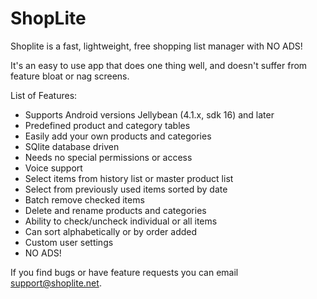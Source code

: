 # ShopLite

Shoplite is a fast, lightweight, free shopping list manager with NO ADS!

It's an easy to use app that does one thing well, and doesn't suffer from feature bloat or nag screens.

List of Features:

* Supports Android versions Jellybean (4.1.x, sdk 16) and later
* Predefined product and category tables
* Easily add your own products and categories
* SQlite database driven
* Needs no special permissions or access
* Voice support
* Select items from history list or master product list
* Select from previously used items sorted by date
* Batch remove checked items
* Delete and rename products and categories
* Ability to check/uncheck individual or all items
* Can sort alphabetically or by order added
* Custom user settings
* NO ADS!

If you find bugs or have feature requests you can email support@shoplite.net. 

